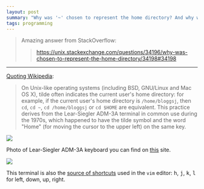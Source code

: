 ```yaml
---
layout: post
summary: "Why was '~' chosen to represent the home directory? And why were 'j' and 'k' chosen for Down and Up?"
tags: programming
---
```

> Amazing answer from StackOverflow:
> > https://unix.stackexchange.com/questions/34196/why-was-chosen-to-represent-the-home-directory/34198#34198

<hr/>

[Quoting Wikipedia][1]:

> On Unix-like operating systems (including BSD, GNU/Linux and Mac OS
> X), tilde often indicates the current user's home directory: for
> example, if the current user's home directory is `/home/bloggsj`, then
> `cd`, `cd ~`, `cd /home/bloggsj` or `cd $HOME` are equivalent. This practice
> derives from the Lear-Siegler ADM-3A terminal in common use during the
> 1970s, which happened to have the tilde symbol and the word "Home"
> (for moving the cursor to the upper left) on the same key.

<a href="http://en.wikipedia.org/wiki/File:KB_Terminal_ADM3A.svg"><img src="http://upload.wikimedia.org/wikipedia/commons/a/a0/KB_Terminal_ADM3A.svg" /></a>

Photo of Lear-Siegler ADM-3A keyboard you can find on [this][2] site.

![][3]

This terminal is also the [source of shortcuts][4] used in the `vim` editor: <kbd>h</kbd>, <kbd>j</kbd>, <kbd>k</kbd>, <kbd>l</kbd> for left, down, up, right.


  [1]: http://en.wikipedia.org/wiki/Tilde#Directories_and_URLs
  [2]: http://rollmops.wordpress.com/2006/05/01/vintage-computer/
  [3]: http://i.stack.imgur.com/L3esv.jpg
  [4]: http://stackoverflow.com/a/6553850/499768
  [5]: https://i.imgur.com/JQnWuo0.jpg